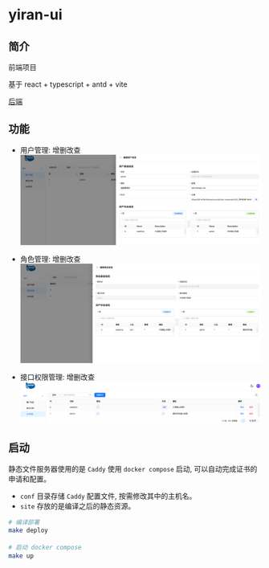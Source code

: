 # yiran-ui

## 简介

前端项目

基于 react + typescript + antd + vite

[后端](https://github.com/yiran15/api-server)

## 功能

- 用户管理: 增删改查
![用户管理](docs/img/user.png)

- 角色管理: 增删改查
![角色管理](docs/img/role.png)

- 接口权限管理: 增删改查
![接口权限管理](docs/img/api.png)

## 启动

静态文件服务器使用的是 `Caddy` 使用 `docker compose` 启动, 可以自动完成证书的申请和配置。

- `conf` 目录存储 `Caddy` 配置文件, 按需修改其中的主机名。
- `site` 存放的是编译之后的静态资源。

```bash
# 编译部署
make deploy

# 启动 docker compose
make up
```
